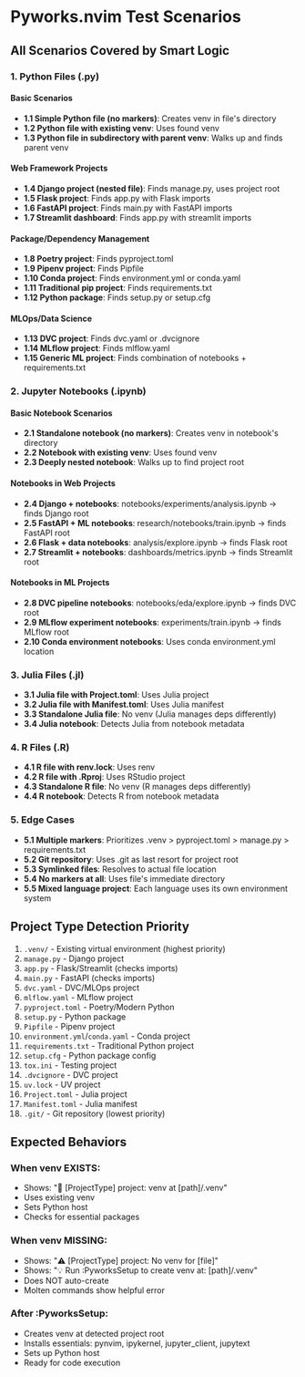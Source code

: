 # Pyworks.nvim Test Scenarios

## All Scenarios Covered by Smart Logic

### 1. Python Files (.py)

#### Basic Scenarios
- **1.1 Simple Python file (no markers)**: Creates venv in file's directory
- **1.2 Python file with existing venv**: Uses found venv
- **1.3 Python file in subdirectory with parent venv**: Walks up and finds parent venv

#### Web Framework Projects
- **1.4 Django project (nested file)**: Finds manage.py, uses project root
- **1.5 Flask project**: Finds app.py with Flask imports
- **1.6 FastAPI project**: Finds main.py with FastAPI imports
- **1.7 Streamlit dashboard**: Finds app.py with streamlit imports

#### Package/Dependency Management
- **1.8 Poetry project**: Finds pyproject.toml
- **1.9 Pipenv project**: Finds Pipfile
- **1.10 Conda project**: Finds environment.yml or conda.yaml
- **1.11 Traditional pip project**: Finds requirements.txt
- **1.12 Python package**: Finds setup.py or setup.cfg

#### MLOps/Data Science
- **1.13 DVC project**: Finds dvc.yaml or .dvcignore
- **1.14 MLflow project**: Finds mlflow.yaml
- **1.15 Generic ML project**: Finds combination of notebooks + requirements.txt

### 2. Jupyter Notebooks (.ipynb)

#### Basic Notebook Scenarios
- **2.1 Standalone notebook (no markers)**: Creates venv in notebook's directory
- **2.2 Notebook with existing venv**: Uses found venv
- **2.3 Deeply nested notebook**: Walks up to find project root

#### Notebooks in Web Projects
- **2.4 Django + notebooks**: notebooks/experiments/analysis.ipynb → finds Django root
- **2.5 FastAPI + ML notebooks**: research/notebooks/train.ipynb → finds FastAPI root
- **2.6 Flask + data notebooks**: analysis/explore.ipynb → finds Flask root
- **2.7 Streamlit + notebooks**: dashboards/metrics.ipynb → finds Streamlit root

#### Notebooks in ML Projects
- **2.8 DVC pipeline notebooks**: notebooks/eda/explore.ipynb → finds DVC root
- **2.9 MLflow experiment notebooks**: experiments/train.ipynb → finds MLflow root
- **2.10 Conda environment notebooks**: Uses conda environment.yml location

### 3. Julia Files (.jl)

- **3.1 Julia file with Project.toml**: Uses Julia project
- **3.2 Julia file with Manifest.toml**: Uses Julia manifest
- **3.3 Standalone Julia file**: No venv (Julia manages deps differently)
- **3.4 Julia notebook**: Detects Julia from notebook metadata

### 4. R Files (.R)

- **4.1 R file with renv.lock**: Uses renv
- **4.2 R file with .Rproj**: Uses RStudio project
- **4.3 Standalone R file**: No venv (R manages deps differently)
- **4.4 R notebook**: Detects R from notebook metadata

### 5. Edge Cases

- **5.1 Multiple markers**: Prioritizes .venv > pyproject.toml > manage.py > requirements.txt
- **5.2 Git repository**: Uses .git as last resort for project root
- **5.3 Symlinked files**: Resolves to actual file location
- **5.4 No markers at all**: Uses file's immediate directory
- **5.5 Mixed language project**: Each language uses its own environment system

## Project Type Detection Priority

1. `.venv/` - Existing virtual environment (highest priority)
2. `manage.py` - Django project
3. `app.py` - Flask/Streamlit (checks imports)
4. `main.py` - FastAPI (checks imports)
5. `dvc.yaml` - DVC/MLOps project
6. `mlflow.yaml` - MLflow project
7. `pyproject.toml` - Poetry/Modern Python
8. `setup.py` - Python package
9. `Pipfile` - Pipenv project
10. `environment.yml`/`conda.yaml` - Conda project
11. `requirements.txt` - Traditional Python project
12. `setup.cfg` - Python package config
13. `tox.ini` - Testing project
14. `.dvcignore` - DVC project
15. `uv.lock` - UV project
16. `Project.toml` - Julia project
17. `Manifest.toml` - Julia manifest
18. `.git/` - Git repository (lowest priority)

## Expected Behaviors

### When venv EXISTS:
- Shows: "🐍 [ProjectType] project: venv at [path]/.venv"
- Uses existing venv
- Sets Python host
- Checks for essential packages

### When venv MISSING:
- Shows: "⚠️ [ProjectType] project: No venv for [file]"
- Shows: "💡 Run :PyworksSetup to create venv at: [path]/.venv"
- Does NOT auto-create
- Molten commands show helpful error

### After :PyworksSetup:
- Creates venv at detected project root
- Installs essentials: pynvim, ipykernel, jupyter_client, jupytext
- Sets up Python host
- Ready for code execution